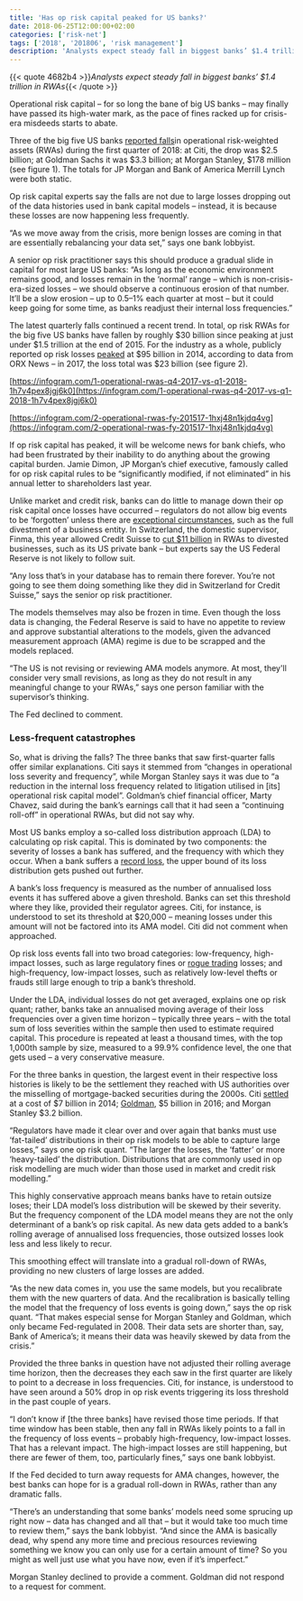```yaml
---
title: 'Has op risk capital peaked for US banks?'
date: 2018-06-25T12:00:00+02:00
categories: ['risk-net']
tags: ['2018', '201806', 'risk management']
description: 'Analysts expect steady fall in biggest banks’ $1.4 trillion in RWAs'
---
```


{{< quote 4682b4 >}}_Analysts expect steady fall in biggest banks’ $1.4 trillion in RWAs_{{< /quote >}}

Operational risk capital – for so long the bane of big US banks – may finally have passed its high-water mark, as the pace of fines racked up for crisis-era misdeeds starts to abate.

Three of the big five US banks [reported falls](https://www.risk.net/risk-quantum/5594001/share-of-op-risk-rwas-at-us-banks-falls)in operational risk-weighted assets (RWAs) during the first quarter of 2018: at Citi, the drop was $2.5 billion; at Goldman Sachs it was $3.3 billion; at Morgan Stanley, $178 million (see figure 1). The totals for JP Morgan and Bank of America Merrill Lynch were both static.

Op risk capital experts say the falls are not due to large losses dropping out of the data histories used in bank capital models – instead, it is because these losses are now happening less frequently.

“As we move away from the crisis, more benign losses are coming in that are essentially rebalancing your data set,” says one bank lobbyist.

A senior op risk practitioner says this should produce a gradual slide in capital for most large US banks: “As long as the economic environment remains good, and losses remain in the ‘normal’ range – which is non-crisis-era-sized losses – we should observe a continuous erosion of that number. It’ll be a slow erosion – up to 0.5–1% each quarter at most – but it could keep going for some time, as banks readjust their internal loss frequencies.”

The latest quarterly falls continued a recent trend. In total, op risk RWAs for the big five US banks have fallen by roughly $30 billion since peaking at just under $1.5 trillion at the end of 2015. For the industry as a whole, publicly reported op risk losses [peaked](https://www.risk.net/comment/5384771/top-10-op-risk-losses-of-2017-crisis-era-fines-abate) at $95 billion in 2014, according to data from ORX News – in 2017, the loss total was $23 billion (see figure 2).

[https://infogram.com/1-operational-rwas-q4-2017-vs-q1-2018-1h7v4pex8jgj6k0](https://infogram.com/1-operational-rwas-q4-2017-vs-q1-2018-1h7v4pex8jgj6k0)

[https://infogram.com/2-operational-rwas-fy-201517-1hxj48n1kjdq4vg](https://infogram.com/2-operational-rwas-fy-201517-1hxj48n1kjdq4vg)

If op risk capital has peaked, it will be welcome news for bank chiefs, who had been frustrated by their inability to do anything about the growing capital burden. Jamie Dimon, JP Morgan’s chief executive, famously called for op risk capital rules to be “significantly modified, if not eliminated” in his annual letter to shareholders last year.

Unlike market and credit risk, banks can do little to manage down their op risk capital once losses have occurred – regulators do not allow big events to be ‘forgotten’ unless there are [exceptional circumstances](http://www.risk.net/risk-management/5364236/banks-await-basel-decision-on-legacy-op-risk-losses), such as the full divestment of a business entity. In Switzerland, the domestic supervisor, Finma, this year allowed Credit Suisse to [cut $11 billion](http://www.risk.net/risk-quantum/5549596/finma-grants-capital-relief-to-credit-suisse-resolution-unit) in RWAs to divested businesses, such as its US private bank – but experts say the US Federal Reserve is not likely to follow suit.

“Any loss that’s in your database has to remain there forever. You’re not going to see them doing something like they did in Switzerland for Credit Suisse,” says the senior op risk practitioner.

The models themselves may also be frozen in time. Even though the loss data is changing, the Federal Reserve is said to have no appetite to review and approve substantial alterations to the models, given the advanced measurement approach (AMA) regime is due to be scrapped and the models replaced.

“The US is not revising or reviewing AMA models anymore. At most, they'll consider very small revisions, as long as they do not result in any meaningful change to your RWAs,” says one person familiar with the supervisor’s thinking.

The Fed declined to comment.

### Less-frequent catastrophes

So, what is driving the falls? The three banks that saw first-quarter falls offer similar explanations. Citi says it stemmed from “changes in operational loss severity and frequency”, while Morgan Stanley says it was due to “a reduction in the internal loss frequency related to litigation utilised in [its] operational risk capital model”. Goldman’s chief financial officer, Marty Chavez, said during the bank’s earnings call that it had seen a “continuing roll-off” in operational RWAs, but did not say why.

Most US banks employ a so-called loss distribution approach (LDA) to calculating op risk capital. This is dominated by two components: the severity of losses a bank has suffered, and the frequency with which they occur. When a bank suffers a [record loss](https://www.risk.net/risk-management/operational-risk/2244456/legally-blind-huge-settlements-overwhelm-op-risk-models), the upper bound of its loss distribution gets pushed out further.

A bank’s loss frequency is measured as the number of annualised loss events it has suffered above a given threshold. Banks can set this threshold where they like, provided their regulator agrees. Citi, for instance, is understood to set its threshold at $20,000 – meaning losses under this amount will not be factored into its AMA model. Citi did not comment when approached.

Op risk loss events fall into two broad categories: low-frequency, high-impact losses, such as large regulatory fines or [rogue trading](http://www.risk.net/risk-management/5423351/top-10-op-risks-2018-unauthorised-trading) losses; and high-frequency, low-impact losses, such as relatively low-level thefts or frauds still large enough to trip a bank’s threshold.

Under the LDA, individual losses do not get averaged, explains one op risk quant; rather, banks take an annualised moving average of their loss frequencies over a given time horizon – typically three years – with the total sum of loss severities within the sample then used to estimate required capital. This procedure is repeated at least a thousand times, with the top 1,000th sample by size, measured to a 99.9% confidence level, the one that gets used – a very conservative measure.

For the three banks in question, the largest event in their respective loss histories is likely to be the settlement they reached with US authorities over the misselling of mortgage-backed securities during the 2000s. Citi [settled](https://www.risk.net/media/download/932721/download) at a cost of $7 billion in 2014; [Goldman](https://www.risk.net/risk-management/2457373/nine-years-later-rmbs-woes-still-haunt-banks), $5 billion in 2016; and Morgan Stanley $3.2 billion.

“Regulators have made it clear over and over again that banks must use ‘fat-tailed’ distributions in their op risk models to be able to capture large losses,” says one op risk quant. “The larger the losses, the ‘fatter’ or more ‘heavy-tailed’ the distribution. Distributions that are commonly used in op risk modelling are much wider than those used in market and credit risk modelling.”

This highly conservative approach means banks have to retain outsize loses; their LDA model’s loss distribution will be skewed by their severity. But the frequency component of the LDA model means they are not the only determinant of a bank’s op risk capital. As new data gets added to a bank’s rolling average of annualised loss frequencies, those outsized losses look less and less likely to recur.

This smoothing effect will translate into a gradual roll-down of RWAs, providing no new clusters of large losses are added.

“As the new data comes in, you use the same models, but you recalibrate them with the new quarters of data. And the recalibration is basically telling the model that the frequency of loss events is going down,” says the op risk quant. “That makes especial sense for Morgan Stanley and Goldman, which only became Fed-regulated in 2008. Their data sets are shorter than, say, Bank of America’s; it means their data was heavily skewed by data from the crisis.”

Provided the three banks in question have not adjusted their rolling average time horizon, then the decreases they each saw in the first quarter are likely to point to a decrease in loss frequencies. Citi, for instance, is understood to have seen around a 50% drop in op risk events triggering its loss threshold in the past couple of years.

“I don’t know if [the three banks] have revised those time periods. If that time window has been stable, then any fall in RWAs likely points to a fall in the frequency of loss events – probably high-frequency, low-impact losses. That has a relevant impact. The high-impact losses are still happening, but there are fewer of them, too, particularly fines,” says one bank lobbyist.

If the Fed decided to turn away requests for AMA changes, however, the best banks can hope for is a gradual roll-down in RWAs, rather than any dramatic falls.

“There’s an understanding that some banks’ models need some sprucing up right now – data has changed and all that – but it would take too much time to review them,” says the bank lobbyist. “And since the AMA is basically dead, why spend any more time and precious resources reviewing something we know you can only use for a certain amount of time? So you might as well just use what you have now, even if it’s imperfect.”

Morgan Stanley declined to provide a comment. Goldman did not respond to a request for comment.

